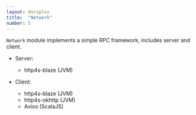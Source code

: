```yaml
---
layout: docsplus
title:  "Network"
number: 5
---
```


`Network` module implements a simple RPC framework, includes server and client.

- Server:
    - http4s-blaze (JVM)

- Client:
    - http4s-blaze (JVM)
    - http4s-okhttp (JVM)
    - Axios (ScalaJS)
